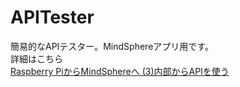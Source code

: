 # APITester
簡易的なAPIテスター。MindSphereアプリ用です。  
詳細はこちら  
[Raspberry PiからMindSphereへ (3)内部からAPIを使う](https://qiita.com/IMdev/items/ff62135375f777c8e53f)

